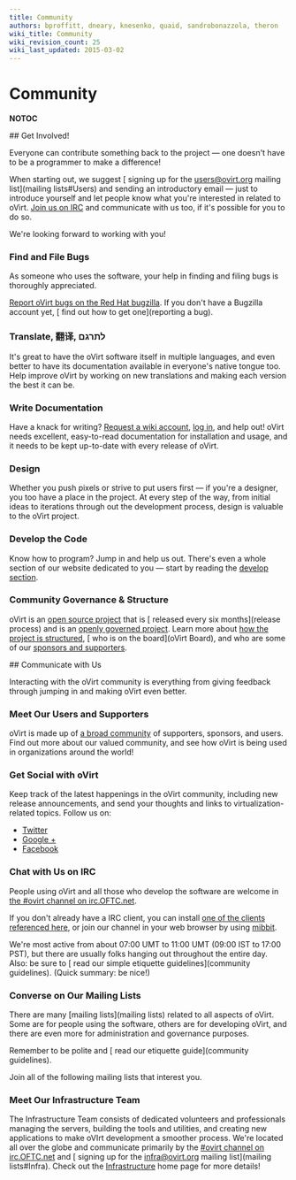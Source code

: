 ```yaml
---
title: Community
authors: bproffitt, dneary, knesenko, quaid, sandrobonazzola, theron
wiki_title: Community
wiki_revision_count: 25
wiki_last_updated: 2015-03-02
---
```


# Community

__NOTOC__

<div class="row">
<div class="span6 pad-left pad-right-small">
## Get Involved!

Everyone can contribute something back to the project — one doesn't have to be a programmer to make a difference!

When starting out, we suggest [ signing up for the users@ovirt.org mailing list](mailing lists#Users) and sending an introductory email — just to introduce yourself and let people know what you're interested in related to oVirt. [ Join us on IRC](Communication#IRC) and communicate with us too, if it's possible for you to do so.

We're looking forward to working with you!

### Find and File Bugs

As someone who uses the software, your help in finding and filing bugs is thoroughly appreciated.

[Report oVirt bugs on the Red Hat bugzilla](https://bugzilla.redhat.com/enter_bug.cgi?product=ovirt). If you don't have a Bugzilla account yet, [ find out how to get one](reporting a bug).

### Translate, 翻译, ‫לתרגם‬

It's great to have the oVirt software itself in multiple languages, and even better to have its documentation available in everyone's native tongue too. Help improve oVirt by working on new translations and making each version the best it can be.

### Write Documentation

Have a knack for writing? [Request a wiki account](Special:RequestAccount), [ log in](Special:UserLogin), and help out! oVirt needs excellent, easy-to-read documentation for installation and usage, and it needs to be kept up-to-date with every release of oVirt.

### Design

Whether you push pixels or strive to put users first — if you're a designer, you too have a place in the project. At every step of the way, from initial ideas to iterations through out the development process, design is valuable to the oVirt project.

### Develop the Code

Know how to program? Jump in and help us out. There's even a whole section of our website dedicated to you — start by reading the [ develop section](develop).

### Community Governance & Structure

oVirt is an [open source project](http://www.opensource.org) that is [ released every six months](release process) and is an [ openly governed project](governance). Learn more about [ how the project is structured](governance), [ who is on the board](oVirt Board), and who are some of our [ sponsors and supporters](sponsors_and_supporters).

</div>
<div class="span6 pad-left-small pad-right">
## Communicate with Us

Interacting with the oVirt community is everything from giving feedback through jumping in and making oVirt even better.

### Meet Our Users and Supporters

oVirt is made up of [ a broad community](Sponsors_and_supporters) of supporters, sponsors, and users. Find out more about our valued community, and see how oVirt is being used in organizations around the world!

### Get Social with oVirt

Keep track of the latest happenings in the oVirt community, including new release announcements, and send your thoughts and links to virtualization-related topics. Follow us on:

*   [Twitter](https://twitter.com/ovirt)
*   [Google +](https://plus.google.com/u/0/communities/109346090491400112913)
*   [Facebook](https://www.facebook.com/groups/ovirt.openvirtualization/)

### Chat with Us on IRC

People using oVirt and all those who develop the software are welcome in [the #ovirt channel on irc.OFTC.net](irc://irc.oftc.net/ovirt).

If you don't already have a IRC client, you can install [one of the clients referenced here](http://www.irchelp.org/irchelp/new2irc.html), or join our channel in your web browser by using [mibbit](https://www.mibbit.com/).

We're most active from about 07:00 UMT to 11:00 UMT (09:00 IST to 17:00 PST), but there are usually folks hanging out throughout the entire day. Also: be sure to [ read our simple etiquette guidelines](community guidelines). (Quick summary: be nice!)

### Converse on Our Mailing Lists

There are many [mailing lists](mailing lists) related to all aspects of oVirt. Some are for people using the software, others are for developing oVirt, and there are even more for administration and governance purposes.

Remember to be polite and [ read our etiquette guide](community guidelines).

Join all of the following mailing lists that interest you.

### Meet Our Infrastructure Team

The Infrastructure Team consists of dedicated volunteers and professionals managing the servers, building the tools and utilities, and creating new applications to make oVIrt development a smoother process. We're located all over the globe and communicate primarily by the [#ovirt channel on irc.OFTC.net](irc://irc.oftc.net/ovirt) and [ signing up for the infra@ovirt.org mailing list](mailing lists#Infra). Check out the [ Infrastructure](Infrastructure) home page for more details!

</div>
</div>
